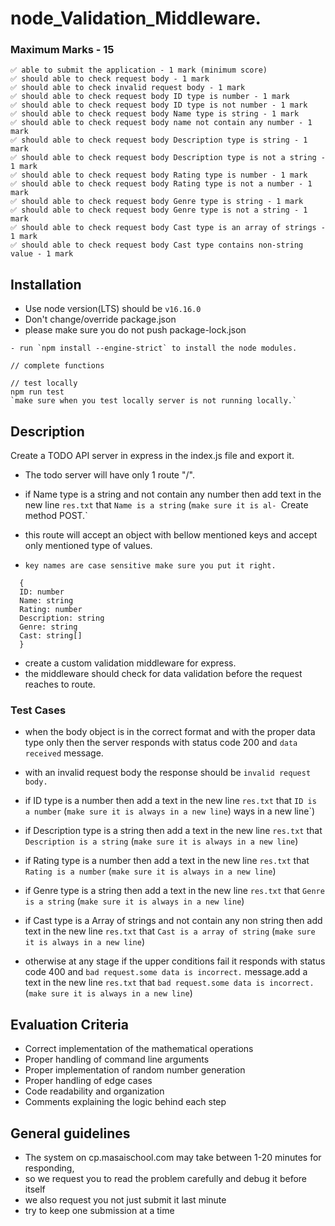 # node_Validation_Middleware.

### Maximum Marks - 15

```
✅ able to submit the application - 1 mark (minimum score)
✅ should able to check request body - 1 mark
✅ should able to check invalid request body - 1 mark
✅ should able to check request body ID type is number - 1 mark
✅ should able to check request body ID type is not number - 1 mark
✅ should able to check request body Name type is string - 1 mark
✅ should able to check request body name not contain any number - 1 mark
✅ should able to check request body Description type is string - 1 mark
✅ should able to check request body Description type is not a string - 1 mark
✅ should able to check request body Rating type is number - 1 mark
✅ should able to check request body Rating type is not a number - 1 mark
✅ should able to check request body Genre type is string - 1 mark
✅ should able to check request body Genre type is not a string - 1 mark
✅ should able to check request body Cast type is an array of strings - 1 mark
✅ should able to check request body Cast type contains non-string value - 1 mark
```

## Installation

- Use node version(LTS) should be `v16.16.0`
- Don't change/override package.json
- please make sure you do not push package-lock.json

```
- run `npm install --engine-strict` to install the node modules.

// complete functions

// test locally
npm run test
`make sure when you test locally server is not running locally.`

```

## Description

Create a TODO API server in express in the index.js file and export it.

- The todo server will have only 1 route "/".


    

- if Name type is a string and not contain any number then add text in the new line `res.txt` that `Name is a string` (`make sure it is al- `Create method POST.`

- this route will accept an object with bellow mentioned keys and accept only mentioned type of values.

- `key names are case sensitive make sure you put it right.`
```
  {
  ID: number
  Name: string
  Rating: number
  Description: string
  Genre: string
  Cast: string[]
  }
```
- create a custom validation middleware for express.
- the middleware should check for data validation before the request reaches to route.

### Test Cases

- when the body object is in the correct format and with the proper data type only then the server responds with status code 200 and `data received` message.

- with an invalid request body the response should be `invalid request body.`

- if ID type is a number then add a text in the new line `res.txt` that `ID is a number` (`make sure it is always in a new line`) ways in a new line`) 

- if Description type is a string then add a text in the new line `res.txt` that `Description is a string` (`make sure it is always in a new line`)  

- if Rating type is a number then add a text in the new line `res.txt` that `Rating is a number` (`make sure it is always in a new line`) 

- if Genre type is a string then add a text in the new line `res.txt` that `Genre is a string` (`make sure it is always in a new line`) 

- if Cast type is a Array of strings and not contain any non string then add text in the new line `res.txt` that `Cast is a array of string` (`make sure it is always in a new line`) 

- otherwise at any stage if the upper conditions fail it responds with status code 400 and `bad request.some data is incorrect.` message.add a text in the new line `res.txt` that `bad request.some data is incorrect.` (`make sure it is always in a new line`)

## Evaluation Criteria

- Correct implementation of the mathematical operations
- Proper handling of command line arguments
- Proper implementation of random number generation
- Proper handling of edge cases
- Code readability and organization
- Comments explaining the logic behind each step

## General guidelines

- The system on cp.masaischool.com may take between 1-20 minutes for responding,
- so we request you to read the problem carefully and debug it before itself
- we also request you not just submit it last minute
- try to keep one submission at a time

